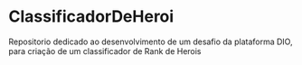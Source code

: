 # ClassificadorDeHeroi
Repositorio dedicado ao desenvolvimento de um desafio da plataforma DIO, para criação de um classificador de Rank de Herois
